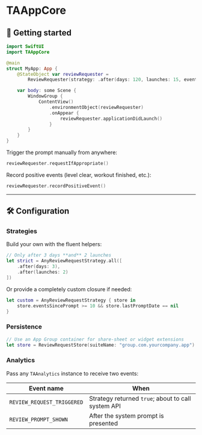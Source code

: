 # TAAppCore

## 🚀 Getting started

```swift
import SwiftUI
import TAAppCore

@main
struct MyApp: App {
    @StateObject var reviewRequester =
        ReviewRequester(strategy: .after(days: 120, launches: 15, events: 5))

    var body: some Scene {
        WindowGroup {
            ContentView()
                .environmentObject(reviewRequester)
                .onAppear {
                    reviewRequester.applicationDidLaunch()
                }
        }
    }
}
```

Trigger the prompt manually from anywhere:

```swift
reviewRequester.requestIfAppropriate()
```

Record positive events (level clear, workout finished, etc.):

```swift
reviewRequester.recordPositiveEvent()
```

---

## 🛠️ Configuration

### Strategies

Build your own with the fluent helpers:

```swift
// Only after 3 days **and** 2 launches
let strict = AnyReviewRequestStrategy.all([
    .after(days: 3),
    .after(launches: 2)
])
```

Or provide a completely custom closure if needed:

```swift
let custom = AnyReviewRequestStrategy { store in
    store.eventsSincePrompt >= 10 && store.lastPromptDate == nil
}
```

### Persistence

```swift
// Use an App Group container for share‑sheet or widget extensions
let store = ReviewRequestStore(suiteName: "group.com.yourcompany.app")
```

### Analytics

Pass any `TAAnalytics` instance to receive two events:

| Event name                | When                                               |
|---------------------------|----------------------------------------------------|
| `REVIEW_REQUEST_TRIGGERED`| Strategy returned `true`; about to call system API |
| `REVIEW_PROMPT_SHOWN`     | After the system prompt is presented               |
